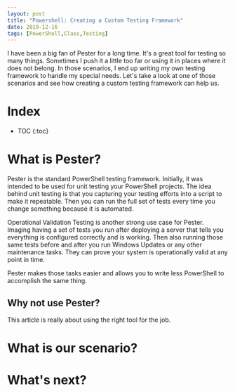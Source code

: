 ```yaml
---
layout: post
title: "Powershell: Creating a Custom Testing Framework"
date: 2019-12-16
tags: [PowerShell,Class,Testing]
---
```

I have been a big fan of Pester for a long time. It's a great tool for testing so many things. Sometimes I push it a little too far or using it in places where it does not belong. In those scenarios, I end up writing my own testing framework to handle my special needs. Let's take a look at one of those scenarios and see how creating a custom testing framework can help us.
<!--more-->


# Index

* TOC
{:toc}

# What is Pester?

Pester is the standard PowerShell testing framework. Initially, it was intended to be used for unit testing your PowerShell projects. The idea behind unit testing is that you capturing your testing efforts into a script to make it repeatable. Then you can run the full set of tests every time you change something because it is automated.

Operational Validation Testing is another strong use case for Pester. Imaging having a set of tests you run after deploying a server that tells you everything is configured correctly and is working. Then also running those same tests before and after you run Windows Updates or any other maintenance tasks. They can prove your system is operationally valid at any point in time.

Pester makes those tasks easier and allows you to write less PowerShell to accomplish the same thing.

## Why not use Pester?

This article is really about using the right tool for the job. 

# What is our scenario?


# What's next?


